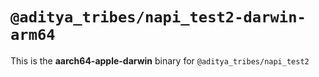 # `@aditya_tribes/napi_test2-darwin-arm64`

This is the **aarch64-apple-darwin** binary for `@aditya_tribes/napi_test2`
